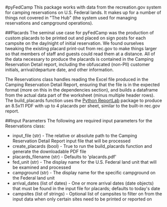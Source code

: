 #pyFedCamp
This package works with data from the recreation.gov system for camping reservations on U.S. Federal lands. It makes up for a number of things not covered in "The Hub" (the system used for managing reservations and campground operations).

##Placards
The seminal use case for pyFedCamp was the production of custom placards to be printed out and placed on sign posts for each campsite on the day/night of initial reservation. We found ourselves tweaking the existing placard print-out from rec.gov to make things larger so that members of staff and guests could read them at a distance. All of the data necessary to produce the placards is contained in the Camping Reservation Detail report, including the obfuscated (non-PII) customer initials, arrival/departure date, and other information.

The Reservations class handles reading the Excel file produced in the Camping Reservation Detail Report, ensuring that the file is in the expected format (more on this in the dependencies section), and builds a dataframe from the actual data part of the worksheet (minus multiple header rows). The build_placards function uses the [Python ReportLab](https://docs.reportlab.com/) package to produce an 8.5x11 PDF with up to 4 placards per sheet, similar to the built-in rec.gov report.

##Input Parameters
The following are required input parameters for the Reservations class:

* input_file (str) - The relative or absolute path to the Camping Reservation Detail Report input file that will be processed
* create_placards (bool) - True to run the build_placards function and generate the downloadable PDF file
* placards_filename (str) - Defaults to 'placards.pdf'
* fed_unit (str) - The display name for the U.S. Federal land unit that will be examined and processed
* campground (str) - The display name for the specific campground on the Federal land unit
* arrival_dates (list of dates) - One or more arrival dates (date objects) that must be found in the input file for placards; defaults to today's date
* campsites (list of strings) - Optional list of campsites to filter on from the input data when only certain sites need to be printed or reported on
